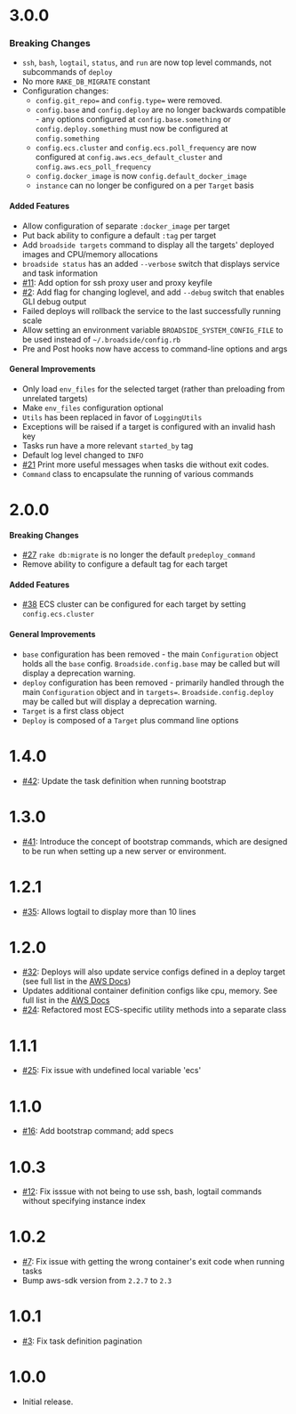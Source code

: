 # 3.0.0
### Breaking Changes
- `ssh`, `bash`, `logtail`, `status`, and `run` are now top level commands, not subcommands of `deploy`
- No more `RAKE_DB_MIGRATE` constant
- Configuration changes:
  - `config.git_repo=` and `config.type=` were removed.
  - `config.base` and `config.deploy` are no longer backwards compatible - any options configured at `config.base.something` or `config.deploy.something` must now be configured at `config.something`
  - `config.ecs.cluster` and `config.ecs.poll_frequency` are now configured at `config.aws.ecs_default_cluster` and `config.aws.ecs_poll_frequency`
  - `config.docker_image` is now `config.default_docker_image`
  - `instance` can no longer be configured on a per `Target` basis

#### Added Features
- Allow configuration of separate `:docker_image` per target
- Put back ability to configure a default `:tag` per target
- Add `broadside targets` command to display all the targets' deployed images and CPU/memory allocations
- `broadside status` has an added `--verbose` switch that displays service and task information
- [#11](https://github.com/lumoslabs/broadside/issues/11): Add option for ssh proxy user and proxy keyfile
- [#2](https://github.com/lumoslabs/broadside/issues/2): Add flag for changing loglevel, and add `--debug` switch that enables GLI debug output
- Failed deploys will rollback the service to the last successfully running scale
- Allow setting an environment variable `BROADSIDE_SYSTEM_CONFIG_FILE` to be used instead of `~/.broadside/config.rb`
- Pre and Post hooks now have access to command-line options and args

#### General Improvements
- Only load `env_files` for the selected target (rather than preloading from unrelated targets)
- Make `env_files` configuration optional
- `Utils` has been replaced in favor of `LoggingUtils`
- Exceptions will be raised if a target is configured with an invalid hash key
- Tasks run have a more relevant `started_by` tag
- Default log level changed to `INFO`
- [#21](https://github.com/lumoslabs/broadside/issues/21) Print more useful messages when tasks die without exit codes.
- `Command` class to encapsulate the running of various commands

# 2.0.0
#### Breaking Changes
- [#27](https://github.com/lumoslabs/broadside/issues/27) `rake db:migrate` is no longer the default `predeploy_command`
- Remove ability to configure a default tag for each target

#### Added Features
- [#38](https://github.com/lumoslabs/broadside/issues/38) ECS cluster can be configured for each target by setting `config.ecs.cluster`

#### General Improvements
- `base` configuration has been removed - the main `Configuration` object holds all the `base` config. `Broadside.config.base` may be called but will display a deprecation warning.
- `deploy` configuration has been removed - primarily handled through the main `Configuration` object and in `targets=`. `Broadside.config.deploy` may be called but will display a deprecation warning.
- `Target` is a first class object
- `Deploy` is composed of a `Target` plus command line options

# 1.4.0
- [#42](https://github.com/lumoslabs/broadside/pull/42/files): Update the task definition when running bootstrap

# 1.3.0
- [#41](https://github.com/lumoslabs/broadside/pull/41/files): Introduce the concept of bootstrap commands, which are designed to be run when setting up a new server or environment.

# 1.2.1
- [#35](https://github.com/lumoslabs/broadside/pull/35/files): Allows logtail to display more than 10 lines

# 1.2.0
- [#32](https://github.com/lumoslabs/broadside/pull/32): Deploys will also update service configs defined in a deploy target (see full list in the [AWS Docs](https://docs.aws.amazon.com/sdkforruby/api/Aws/ECS/Client.html#create_service-instance_method))
- Updates additional container definition configs like cpu, memory. See full list in the [AWS Docs](https://docs.aws.amazon.com/sdkforruby/api/Aws/ECS/Client.html#register_task_definition-instance_method)
- [#24](https://github.com/lumoslabs/broadside/pull/24): Refactored most ECS-specific utility methods into a separate class

# 1.1.1
- [#25](https://github.com/lumoslabs/broadside/issues/25): Fix issue with undefined local variable 'ecs'

# 1.1.0
- [#16](https://github.com/lumoslabs/broadside/pull/16): Add bootstrap command; add specs

# 1.0.3
- [#12](https://github.com/lumoslabs/broadside/issues/12): Fix isssue with not being to use ssh, bash, logtail commands without specifying instance index

# 1.0.2
- [#7](https://github.com/lumoslabs/broadside/issues/7): Fix issue with getting the wrong container's exit code when running tasks
- Bump aws-sdk version from `2.2.7` to `2.3`

# 1.0.1
- [#3](https://github.com/lumoslabs/broadside/issues/3): Fix task definition pagination

# 1.0.0
- Initial release.
